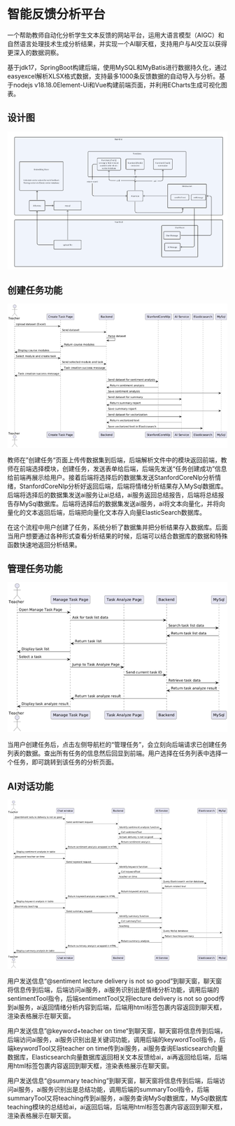 # 智能反馈分析平台

一个帮助教师自动化分析学生文本反馈的网站平台，运用大语言模型（AIGC）和自然语言处理技术生成分析结果，并实现一个AI聊天框，支持用户与AI交互以获得更深入的数据洞察。

基于jdk17，SpringBoot构建后端，使用MySQL和MyBatis进行数据持久化，通过easyexcel解析XLSX格式数据，支持最多1000条反馈数据的自动导入与分析。基于nodejs v18.18.0Element-Ui和Vue构建前端页面，并利用ECharts生成可视化图表。



## 设计图

![image-20240920151708421](assets/image-20240920151708421.png)



## 创建任务功能

![image-20240920145844446](assets/image-20240920145844446.png)

教师在”创建任务“页面上传传数据集到后端，后端解析文件中的模块返回前端，教师在前端选择模块，创建任务，发送表单给后端，后端先发送“任务创建成功”信息给前端再展示给用户。接着后端将选择后的数据集发送StanfordCoreNlp分析情绪，StanfordCoreNlp分析好返回后端，后端将情绪分析结果存入MySql数据库。后端将选择后的数据集发送ai服务让ai总结，ai服务返回总结报告，后端将总结报告存MySql数据库。后端将选择后的数据集发送ai服务，ai将文本向量化，并将向量化的文本返回后端，后端把向量化文本存入向量ElasticSearch数据库。

在这个流程中用户创建了任务，系统分析了数据集并把分析结果存入数据库。后面当用户想要通过各种形式查看分析结果的时候，后端可以结合数据库的数据和特殊函数快速地返回分析结果。

## 管理任务功能

![image-20240920150034064](assets/image-20240920150034064.png)

当用户创建任务后，点击左侧导航栏的“管理任务”，会立刻向后端请求已创建任务列表的数据。查出所有任务的信息然后回显到前端。用户选择在任务列表中选择一个任务，即可跳转到该任务的分析页面。



## AI对话功能

![image-20240920150333922](assets/image-20240920150333922.png)

用户发送信息“@sentiment lecture delivery is not so good”到聊天窗，聊天窗将信息传到后端，后端访问ai服务，ai服务识别出是情绪分析功能，调用后端的sentimentTool指令，后端sentimentTool又将lecture delivery is not so good传到ai服务，ai返回情绪分析内容到后端，后端用html标签包裹内容返回到聊天框，渲染表格展示在聊天窗。

用户发送信息”@keyword+teacher on time“到聊天窗，聊天窗将信息传到后端，后端访问ai服务，ai服务识别出是关键词功能，调用后端的keywordTool指令，后端keywordTool又将teacher on time传到ai服务，ai服务查询Elasticsearch向量数据库，Elasticsearch向量数据库返回相关文本反馈给ai，ai再返回给后端，后端用html标签包裹内容返回到聊天框，渲染表格展示在聊天窗。

 用户发送信息“@summary teaching”到聊天窗，聊天窗将信息传到后端，后端访问ai服务，ai服务识别出是总结功能，调用后端的summaryTool指令，后端summaryTool又将teaching传到ai服务，ai服务查询MySql数据库，MySql数据库teaching模块的总结给ai，ai返回后端，后端用html标签包裹内容返回到聊天框，渲染表格展示在聊天窗。

 